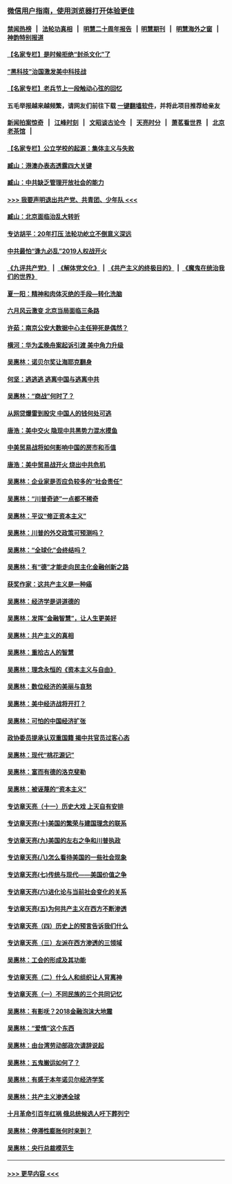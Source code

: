 ### [微信用户指南，使用浏览器打开体验更佳](https://github.com/gfw-breaker/banned-news1/blob/master/indexes/wechat-guide.md?t=0)
#### [禁闻热榜](热点新闻.md?t=0)  &nbsp;&nbsp;|&nbsp;&nbsp; [法轮功真相](https://github.com/gfw-breaker/truth/blob/master/README.md?t=0) &nbsp;&nbsp;|&nbsp;&nbsp; [明慧二十周年报告](https://github.com/gfw-breaker/mh-reports/blob/master/README.md?t=0) &nbsp;&nbsp;|&nbsp;&nbsp;[明慧期刊](https://github.com/gfw-breaker/mh-qikan) &nbsp;&nbsp;|&nbsp;&nbsp; [明慧海外之窗](https://github.com/gfw-breaker/mh-news/blob/master/README.md?t=0) &nbsp;&nbsp;|&nbsp;&nbsp; [神韵特别报道](https://github.com/gfw-breaker/mh-news/blob/master/shenyun.md?t=0)
#### [【名家专栏】是时候拒绝“封杀文化”了](../pages/nsc423/n11814093.md?t=02120622) 
#### [“黑科技”治国激发美中科技战](../pages/nsc423/n11638056.md?t=02120622) 
#### [【名家专栏】老兵节上一段触动心弦的回忆](../pages/nsc423/n11646016.md?t=02120622) 
#### 五毛举报越来越频繁，请网友们前往下载 [一键翻墙软件](https://github.com/gfw-breaker/ssr-accounts)，并将此项目推荐给亲友
#### [新闻拍案惊奇](https://github.com/gfw-breaker/banned-news1/blob/master/pages/link4.md) &nbsp;&nbsp;|&nbsp;&nbsp; [江峰时刻](https://github.com/gfw-breaker/banned-news1/blob/master/pages/link4.md) &nbsp;&nbsp;|&nbsp;&nbsp; [文昭谈古论今](https://github.com/gfw-breaker/banned-news1/blob/master/pages/link4.md) &nbsp;&nbsp;|&nbsp;&nbsp; [天亮时分](https://github.com/gfw-breaker/banned-news1/blob/master/pages/link4.md) &nbsp;&nbsp;|&nbsp;&nbsp; [萧茗看世界](https://github.com/gfw-breaker/banned-news1/blob/master/pages/link4.md) &nbsp;&nbsp;|&nbsp;&nbsp; [北京老茶馆](https://github.com/gfw-breaker/banned-news1/blob/master/pages/link4.md) &nbsp;&nbsp;|&nbsp;&nbsp; 
#### [【名家专栏】公立学校的起源：集体主义与失败](../pages/nsc423/n11601833.md?t=02120622) 
#### [臧山：港澳办表态透露四大关键](../pages/nsc423/n11421628.md?t=02120622) 
#### [臧山：中共缺乏管理开放社会的能力](../pages/nsc423/n11407457.md?t=02120622) 
#### [>>> 我要声明退出共产党、共青团、少年队 <<<](https://github.com/begood0513/goodnews/blob/master/quit/letter.md) 
#### [臧山：北京面临治乱大转折](../pages/nsc423/n11406895.md?t=02120622) 
#### [专访胡平：20年打压 法轮功屹立不倒意义深远](../pages/nsc423/n11398800.md?t=02120622) 
#### [中共最怕“逢九必乱”2019人权战开火](../pages/nsc423/n11385248.md?t=02120622) 
#### [《九评共产党》](https://github.com/begood0513/9ping.md/blob/master/README.md) &nbsp;|&nbsp; [《解体党文化》](../../../../jtdwh.md/blob/master/README.md)  &nbsp;|&nbsp; [《共产主义的终极目的》](../../../../gczydzjmd.md/blob/master/README.md) &nbsp;|&nbsp; [《魔鬼在统治我们的世界》](../../../../mgztzwmdsj.md/blob/master/README.md) 
#### [夏一阳：精神和肉体灭绝的手段—转化洗脑](../pages/nsc423/n11368250.md?t=02120622) 
#### [六月风云激变 北京当局面临三条路](../pages/nsc423/n11313668.md?t=02120622) 
#### [许茹：南京公安大数据中心主任猝死是偶然？](../pages/nsc423/n11064744.md?t=02120622) 
#### [横河：华为孟晚舟案起诉引渡 美中角力升级](../pages/nsc423/n11027230.md?t=02120622) 
#### [吴惠林：诺贝尔奖让海耶克翻身](../pages/nsc423/n10890049.md?t=02120622) 
#### [何坚：逃逃逃 逃离中国与逃离中共](../pages/nsc423/n10592891.md?t=02120622) 
#### [吴惠林：“商战”何时了？](../pages/nsc423/n10573558.md?t=02120622) 
#### [从网贷爆雷到股灾 中国人的钱何处可逃](../pages/nsc423/n10572800.md?t=02120622) 
#### [唐浩：美中交火 隐现中共黑势力混水摸鱼](../pages/nsc423/n10544040.md?t=02120622) 
#### [中美贸易战将如何影响中国的房市和币值](../pages/nsc423/n10543697.md?t=02120622) 
#### [唐浩：美中贸易战开火 烧出中共危机](../pages/nsc423/n10540126.md?t=02120622) 
#### [吴惠林：企业家是否应负较多的“社会责任”](../pages/nsc423/n10535022.md?t=02120622) 
#### [吴惠林：“川普奇迹”一点都不稀奇](../pages/nsc423/n10512808.md?t=02120622) 
#### [吴惠林：平议“修正资本主义”](../pages/nsc423/n10495724.md?t=02120622) 
#### [吴惠林：川普的外交政策可预测吗？](../pages/nsc423/n10462387.md?t=02120622) 
#### [吴惠林：“全球化”会终结吗？](../pages/nsc423/n10452838.md?t=02120622) 
#### [吴惠林：有“德”才能走向民主化金融创新之路](../pages/nsc423/n10432292.md?t=02120622) 
#### [获奖作家：这共产主义是一种癌](../pages/nsc423/n10431541.md?t=02120622) 
#### [吴惠林：经济学是讲道德的](../pages/nsc423/n10398014.md?t=02120622) 
#### [吴惠林：发挥“金融智慧”，让人生更美好](../pages/nsc423/n10375019.md?t=02120622) 
#### [吴惠林：共产主义的真相](../pages/nsc423/n10351394.md?t=02120622) 
#### [吴惠林：重拾古人的智慧](../pages/nsc423/n10337691.md?t=02120622) 
#### [吴惠林：理念永恒的《资本主义与自由》](../pages/nsc423/n10316274.md?t=02120622) 
#### [吴惠林：数位经济的美丽与哀愁](../pages/nsc423/n10292946.md?t=02120622) 
#### [吴惠林：美中经济战将开打？](../pages/nsc423/n10258825.md?t=02120622) 
#### [吴惠林：可怕的中国经济扩张](../pages/nsc423/n10219147.md?t=02120622) 
#### [政协委员提承认双重国籍 揭中共官员过客心态](../pages/nsc423/n10208809.md?t=02120622) 
#### [吴惠林：现代“桃花源记”](../pages/nsc423/n10185234.md?t=02120622) 
#### [吴惠林：富而有德的洛克斐勒](../pages/nsc423/n10142264.md?t=02120622) 
#### [吴惠林：被诬蔑的“资本主义”](../pages/nsc423/n10124816.md?t=02120622) 
#### [专访章天亮（十一）历史大戏 上天自有安排](../pages/nsc423/n10094905.md?t=02120622) 
#### [专访章天亮(十)美国的繁荣与建国理念的联系](../pages/nsc423/n10094899.md?t=02120622) 
#### [专访章天亮(九)美国的左右之争和川普执政](../pages/nsc423/n10094889.md?t=02120622) 
#### [专访章天亮(八)怎么看待美国的一些社会现象](../pages/nsc423/n10094857.md?t=02120622) 
#### [专访章天亮(七)传统与现代——美国价值之争](../pages/nsc423/n10093140.md?t=02120622) 
#### [专访章天亮(六)进化论与当前社会变化的关系](../pages/nsc423/n10092036.md?t=02120622) 
#### [专访章天亮(五)为何共产主义在西方不断渗透](../pages/nsc423/n10083620.md?t=02120622) 
#### [专访章天亮（四）历史上的预言告诉我们什么](../pages/nsc423/n10083606.md?t=02120622) 
#### [专访章天亮（三）左派在西方渗透的三领域](../pages/nsc423/n10081115.md?t=02120622) 
#### [吴惠林：工会的形成及其功能](../pages/nsc423/n10080633.md?t=02120622) 
#### [专访章天亮（二）什么人和组织让人背离神](../pages/nsc423/n10076637.md?t=02120622) 
#### [专访章天亮（一）不同民族的三个共同记忆](../pages/nsc423/n10074188.md?t=02120622) 
#### [吴惠林：有影呒？2018金融泡沫大地震](../pages/nsc423/n10040534.md?t=02120622) 
#### [吴惠林：“爱情”这个东西](../pages/nsc423/n10019423.md?t=02120622) 
#### [吴惠林：由台湾劳动部政次请辞说起](../pages/nsc423/n9979679.md?t=02120622) 
#### [吴惠林：五鬼搬运如何了？](../pages/nsc423/n9925338.md?t=02120622) 
#### [吴惠林：有感于本年诺贝尔经济学奖](../pages/nsc423/n9871883.md?t=02120622) 
#### [吴惠林：共产主义渗透全球](../pages/nsc423/n9812748.md?t=02120622) 
#### [十月革命引百年红祸 俄总统候选人吁下葬列宁](../pages/nsc423/n9810182.md?t=02120622) 
#### [吴惠林：停滞性膨胀何时来到？](../pages/nsc423/n9764136.md?t=02120622) 
#### [吴惠林：央行总裁模范生](../pages/nsc423/n9728134.md?t=02120622) 

----
#### [ >>> 更早内容 <<< ](../indexes/nsc423-earlier.md)
